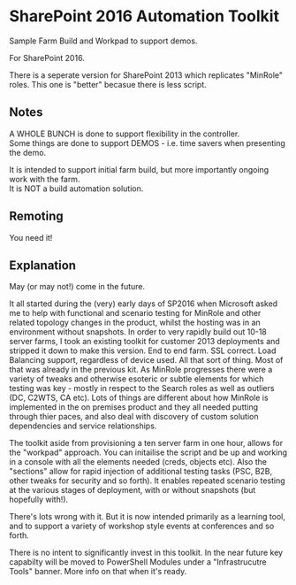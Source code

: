 # SharePoint 2016 Automation Toolkit
Sample Farm Build and Workpad to support demos.  

For SharePoint 2016.  

There is a seperate version for SharePoint 2013 which replicates "MinRole" roles. This one is "better" becasue there is less script.  

## Notes
A WHOLE BUNCH is done to support flexibility in the controller.  
Some things are done to support DEMOS - i.e. time savers when presenting the demo.  

It is intended to support initial farm build, but more importantly ongoing work with the farm.  
It is NOT a build automation solution.

## Remoting
You need it!

## Explanation
May (or may not!) come in the future.  

It all started during the (very) early days of SP2016 when Microsoft asked me to help with functional and scenario testing for MinRole and other related topology changes in the product, whilst the hosting was in an environment without snapshots. In order to very rapidly build out 10-18 server farms, I took an existing toolkit for customer 2013 deployments and stripped it down to make this version. End to end farm. SSL correct. Load Balancing support, regardless of device used. All that sort of thing. Most of that was already in the previous kit. As MinRole progresses there were a variety of tweaks and otherwise esoteric or subtle elements for which testing was key - mostly in respect to the Search roles as well as outliers (DC, C2WTS, CA etc). Lots of things are different about how MinRole is implemented in the on premises product and they all needed putting through thier paces, and also deal with discovery of custom solution dependencies and service relationships.  

The toolkit aside from provisioning a ten server farm in one hour, allows for the "workpad" approach. You can initailise the script and be up and working in a console with all the elements needed (creds, objects etc). Also the "sections" allow for rapid injection of additional testing tasks (PSC, B2B, other tweaks for security and so forth). It enables repeated scenario testing at the various stages of deployment, with or without snapshots (but hopefully with!).  

There's lots wrong with it. But it is now intended primarily as a learning tool, and to support a variety of workshop style events at conferences and so forth.  

There is no intent to significantly invest in this toolkit.  In the near future key capabilty will be moved to PowerShell Modules under a "Infrastrucutre Tools" banner. More info on that when it's ready.
